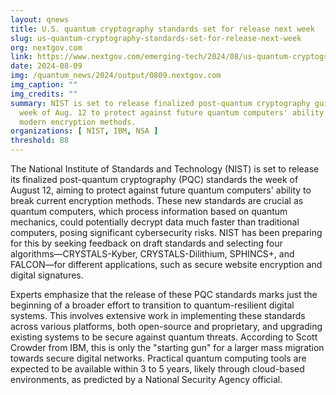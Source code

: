 ```yaml
---
layout: qnews
title: U.S. quantum cryptography standards set for release next week
slug: us-quantum-cryptography-standards-set-for-release-next-week
org: nextgov.com
link: https://www.nextgov.com/emerging-tech/2024/08/us-quantum-cryptography-standards-set-release-next-week/398713/
date: 2024-08-09
img: /quantum_news/2024/output/0809.nextgov.com
img_caption: ""
img_credits: ""
summary: NIST is set to release finalized post-quantum cryptography guidance the
  week of Aug. 12 to protect against future quantum computers' ability to break
  modern encryption methods.
organizations: [ NIST, IBM, NSA ]
threshold: 88
---
```


The National Institute of Standards and Technology (NIST) is set to release its finalized post-quantum cryptography (PQC) standards the week of August 12, aiming to protect against future quantum computers' ability to break current encryption methods. These new standards are crucial as quantum computers, which process information based on quantum mechanics, could potentially decrypt data much faster than traditional computers, posing significant cybersecurity risks. NIST has been preparing for this by seeking feedback on draft standards and selecting four algorithms—CRYSTALS-Kyber, CRYSTALS-Dilithium, SPHINCS+, and FALCON—for different applications, such as secure website encryption and digital signatures.

Experts emphasize that the release of these PQC standards marks just the beginning of a broader effort to transition to quantum-resilient digital systems. This involves extensive work in implementing these standards across various platforms, both open-source and proprietary, and upgrading existing systems to be secure against quantum threats. According to Scott Crowder from IBM, this is only the "starting gun" for a larger mass migration towards secure digital networks. Practical quantum computing tools are expected to be available within 3 to 5 years, likely through cloud-based environments, as predicted by a National Security Agency official.